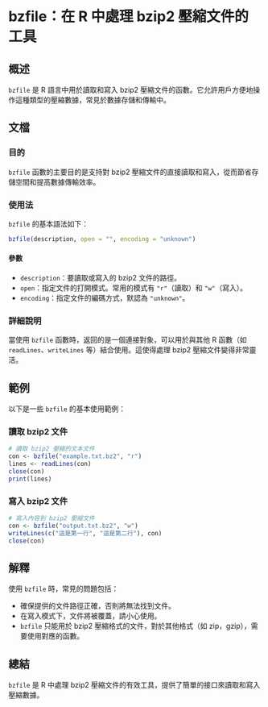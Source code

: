 <!--
Meta Description: # bzfile：在 R 中處理 bzip2 壓縮文件的工具 ## 概述 `bzfile` 是 R 語言中用於讀取和寫入 bzip2 壓縮文件的函數。它允許用戶方便地操作這種類型的壓縮數據，常見於數據存儲和傳輸中。 ## 文檔 ### 目的 `bzfile` 函數的主要目的是支持對 bzip2 壓縮...
Meta Keywords: bzfile, bzip2, con, 中處理, description
-->

# bzfile：在 R 中處理 bzip2 壓縮文件的工具

## 概述
`bzfile` 是 R 語言中用於讀取和寫入 bzip2 壓縮文件的函數。它允許用戶方便地操作這種類型的壓縮數據，常見於數據存儲和傳輸中。

## 文檔
### 目的
`bzfile` 函數的主要目的是支持對 bzip2 壓縮文件的直接讀取和寫入，從而節省存儲空間和提高數據傳輸效率。

### 使用法
`bzfile` 的基本語法如下：

```R
bzfile(description, open = "", encoding = "unknown")
```

#### 參數
- `description`：要讀取或寫入的 bzip2 文件的路徑。
- `open`：指定文件的打開模式。常用的模式有 `"r"`（讀取）和 `"w"`（寫入）。
- `encoding`：指定文件的編碼方式，默認為 `"unknown"`。

### 詳細說明
當使用 `bzfile` 函數時，返回的是一個連接對象，可以用於與其他 R 函數（如 `readLines`、`writeLines` 等）結合使用。這使得處理 bzip2 壓縮文件變得非常靈活。

## 範例
以下是一些 `bzfile` 的基本使用範例：

### 讀取 bzip2 文件
```R
# 讀取 bzip2 壓縮的文本文件
con <- bzfile("example.txt.bz2", "r")
lines <- readLines(con)
close(con)
print(lines)
```

### 寫入 bzip2 文件
```R
# 寫入內容到 bzip2 壓縮文件
con <- bzfile("output.txt.bz2", "w")
writeLines(c("這是第一行", "這是第二行"), con)
close(con)
```

## 解釋
使用 `bzfile` 時，常見的問題包括：
- 確保提供的文件路徑正確，否則將無法找到文件。
- 在寫入模式下，文件將被覆蓋，請小心使用。
- `bzfile` 只能用於 bzip2 壓縮格式的文件，對於其他格式（如 zip，gzip），需要使用對應的函數。

## 總結
`bzfile` 是 R 中處理 bzip2 壓縮文件的有效工具，提供了簡單的接口來讀取和寫入壓縮數據。